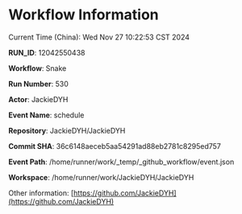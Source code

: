 # Workflow Information

Current Time (China): Wed Nov 27 10:22:53 CST 2024  

**RUN_ID**: 12042550438  

**Workflow**: Snake  

**Run Number**: 530  

**Actor**: JackieDYH  

**Event Name**: schedule  

**Repository**: JackieDYH/JackieDYH  

**Commit SHA**: 36c6148aeceb5aa54291ad88eb2781c8295ed757  

**Event Path**: /home/runner/work/_temp/_github_workflow/event.json  

**Workspace**: /home/runner/work/JackieDYH/JackieDYH  

Other information: [https://github.com/JackieDYH](https://github.com/JackieDYH)
